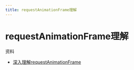 ```yaml
---
title: requestAnimationFrame理解
---
```


# requestAnimationFrame理解

资料

- [深入理解requestAnimationFrame](https://blog.csdn.net/vhwfr2u02q/article/details/79492303)

